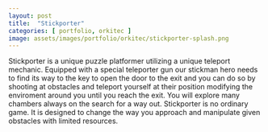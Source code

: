 ```yaml
---
layout: post
title:  "Stickporter"
categories: [ portfolio, orkitec ]
image: assets/images/portfolio/orkitec/stickporter-splash.png
---
```


Stickporter is a unique puzzle platformer utilizing a unique teleport mechanic. Equipped with a special teleporter gun our stickman hero needs to find its way to the key to open the door to the exit and you can do so by shooting at obstacles and teleport yourself at their position modifying the enviroment around you until you reach the exit. You will explore many chambers always on the search for a way out. Stickporter is no ordinary game. It is designed to change the way you approach and manipulate given obstacles with limited resources.
   
